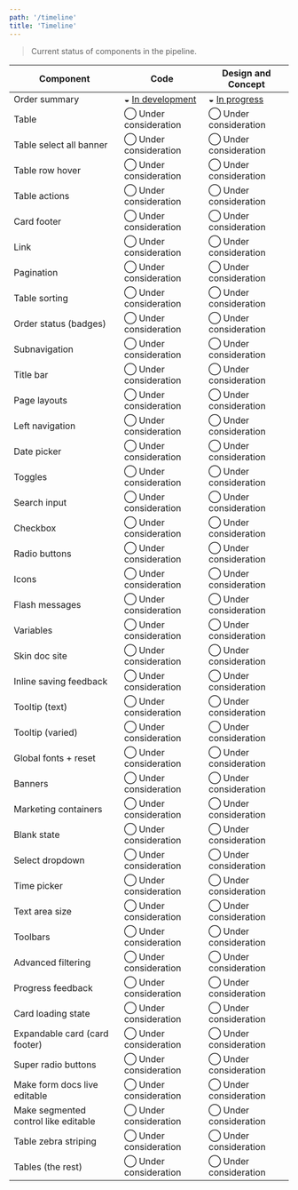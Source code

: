 ```yaml
---
path: '/timeline'
title: 'Timeline'
---
```


> Current status of components in the pipeline.

| Component                            | Code                                                            | Design and Concept                                           |
| ------------------------------------ | --------------------------------------------------------------- | ------------------------------------------------------------ |
| Order summary                        | ◒ [In development](https://github.com/ezcater/recipe/issues/56) | ◒ [In progress](https://github.com/ezcater/recipe/issues/56) |
| Table                                | ◯ Under consideration                                           | ◯ Under consideration                                        |
| Table select all banner              | ◯ Under consideration                                           | ◯ Under consideration                                        |
| Table row hover                      | ◯ Under consideration                                           | ◯ Under consideration                                        |
| Table actions                        | ◯ Under consideration                                           | ◯ Under consideration                                        |
| Card footer                          | ◯ Under consideration                                           | ◯ Under consideration                                        |
| Link                                 | ◯ Under consideration                                           | ◯ Under consideration                                        |
| Pagination                           | ◯ Under consideration                                           | ◯ Under consideration                                        |
| Table sorting                        | ◯ Under consideration                                           | ◯ Under consideration                                        |
| Order status (badges)                | ◯ Under consideration                                           | ◯ Under consideration                                        |
| Subnavigation                        | ◯ Under consideration                                           | ◯ Under consideration                                        |
| Title bar                            | ◯ Under consideration                                           | ◯ Under consideration                                        |
| Page layouts                         | ◯ Under consideration                                           | ◯ Under consideration                                        |
| Left navigation                      | ◯ Under consideration                                           | ◯ Under consideration                                        |
| Date picker                          | ◯ Under consideration                                           | ◯ Under consideration                                        |
| Toggles                              | ◯ Under consideration                                           | ◯ Under consideration                                        |
| Search input                         | ◯ Under consideration                                           | ◯ Under consideration                                        |
| Checkbox                             | ◯ Under consideration                                           | ◯ Under consideration                                        |
| Radio buttons                        | ◯ Under consideration                                           | ◯ Under consideration                                        |
| Icons                                | ◯ Under consideration                                           | ◯ Under consideration                                        |
| Flash messages                       | ◯ Under consideration                                           | ◯ Under consideration                                        |
| Variables                            | ◯ Under consideration                                           | ◯ Under consideration                                        |
| Skin doc site                        | ◯ Under consideration                                           | ◯ Under consideration                                        |
| Inline saving feedback               | ◯ Under consideration                                           | ◯ Under consideration                                        |
| Tooltip (text)                       | ◯ Under consideration                                           | ◯ Under consideration                                        |
| Tooltip (varied)                     | ◯ Under consideration                                           | ◯ Under consideration                                        |
| Global fonts + reset                 | ◯ Under consideration                                           | ◯ Under consideration                                        |
| Banners                              | ◯ Under consideration                                           | ◯ Under consideration                                        |
| Marketing containers                 | ◯ Under consideration                                           | ◯ Under consideration                                        |
| Blank state                          | ◯ Under consideration                                           | ◯ Under consideration                                        |
| Select dropdown                      | ◯ Under consideration                                           | ◯ Under consideration                                        |
| Time picker                          | ◯ Under consideration                                           | ◯ Under consideration                                        |
| Text area size                       | ◯ Under consideration                                           | ◯ Under consideration                                        |
| Toolbars                             | ◯ Under consideration                                           | ◯ Under consideration                                        |
| Advanced filtering                   | ◯ Under consideration                                           | ◯ Under consideration                                        |
| Progress feedback                    | ◯ Under consideration                                           | ◯ Under consideration                                        |
| Card loading state                   | ◯ Under consideration                                           | ◯ Under consideration                                        |
| Expandable card (card footer)        | ◯ Under consideration                                           | ◯ Under consideration                                        |
| Super radio buttons                  | ◯ Under consideration                                           | ◯ Under consideration                                        |
| Make form docs live editable         | ◯ Under consideration                                           | ◯ Under consideration                                        |
| Make segmented control like editable | ◯ Under consideration                                           | ◯ Under consideration                                        |
| Table zebra striping                 | ◯ Under consideration                                           | ◯ Under consideration                                        |
| Tables (the rest)                    | ◯ Under consideration                                           | ◯ Under consideration                                        |
